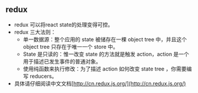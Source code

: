 ## redux 

* redux 可以将react state的处理变得可控。
* redux 三大法则：
  + 单一数据源：整个应用的 state 被储存在一棵 object tree 中，并且这个 object tree 只存在于唯一一个 store 中。
  + State 是只读的：惟一改变 state 的方法就是触发 action，action 是一个用于描述已发生事件的普通对象。
  + 使用纯函数来执行修改：为了描述 action 如何改变 state tree ，你需要编写 reducers。
* 具体请仔细阅读中文文档[http://cn.redux.js.org/](http://cn.redux.js.org/)
